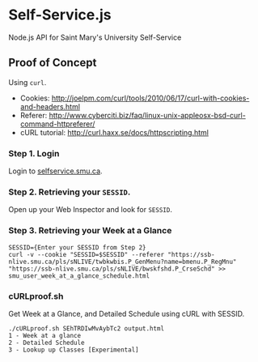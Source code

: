 Self-Service.js
===============

Node.js API for Saint Mary's University Self-Service


## Proof of Concept
Using `curl`.

- Cookies: http://joelpm.com/curl/tools/2010/06/17/curl-with-cookies-and-headers.html
- Referer: http://www.cyberciti.biz/faq/linux-unix-appleosx-bsd-curl-command-httpreferer/
- cURL tutorial: http://curl.haxx.se/docs/httpscripting.html

### Step 1. Login
Login to [selfservice.smu.ca](https://ssb-nlive.smu.ca/pls/sNLIVE/twbkwbis.P_GenMenu?name=homepage).

### Step 2. Retrieving your `SESSID`.
Open up your Web Inspector and look for `SESSID`.

### Step 3. Retrieving your **Week at a Glance**

```
SESSID={Enter your SESSID from Step 2}
curl -v --cookie "SESSID=$SESSID" --referer "https://ssb-nlive.smu.ca/pls/sNLIVE/twbkwbis.P_GenMenu?name=bmenu.P_RegMnu"  "https://ssb-nlive.smu.ca/pls/sNLIVE/bwskfshd.P_CrseSchd" >> smu_user_week_at_a_glance_schedule.html
```

### cURLproof.sh
Get Week at a Glance, and Detailed Schedule using cURL with SESSID.

```
./cURLproof.sh SEhTRDIwMvAybTc2 output.html
1 - Week at a glance
2 - Detailed Schedule
3 - Lookup up Classes [Experimental]
```
